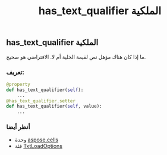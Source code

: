﻿---
title: has_text_qualifier الملكية
second_title: Aspose.Cells for Python via .NET API المراجع
description:
type: docs
weight: 150
url: /ar/python-net/aspose.cells/txtloadoptions/has_text_qualifier/
is_root: false
---
##  has_text_qualifier الملكية

ما إذا كان هناك مؤهل نص لقيمة الخلية أم لا. الافتراضي هو صحيح.
###  تعريف:
```python
@property
def has_text_qualifier(self):
    ...
@has_text_qualifier.setter
def has_text_qualifier(self, value):
    ...
```

###  أنظر أيضا
* وحدة [aspose.cells](../../)
* فئة [TxtLoadOptions](/cells/ar/python-net/aspose.cells/txtloadoptions)

